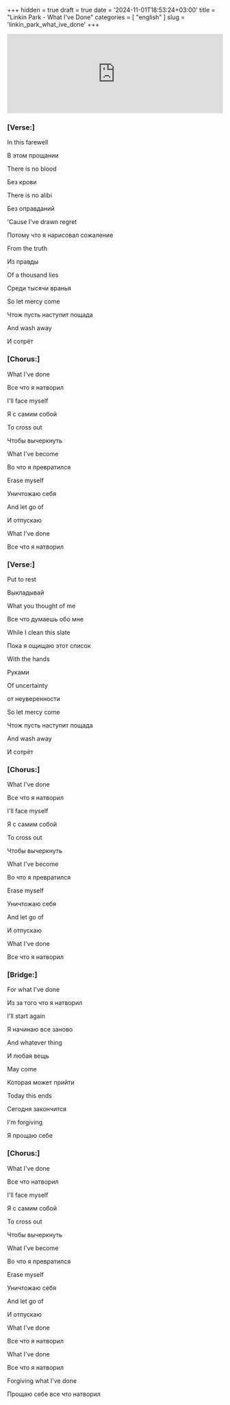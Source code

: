 +++
hidden = true
draft = true
date = '2024-11-01T18:53:24+03:00'
title = "Linkin Park - What I've Done"
categories = [ "english" ]
slug = 'linkin_park_what_ive_done'
+++

<p>
              <!-- Добавим песню -->
              <iframe
                frameborder="0"
                style="width: 100%; height: 185px"
                width="100%"
                height="100"
                src="https://music.yandex.ru/iframe/track/170252/154525"
              >
              </iframe>
            </p>
            <h3>[Verse:]</h3>
            <p>In this farewell</p>
            <p class="gray">В этом прощании</p>
            <p>There is no blood</p>
            <p class="gray">Без крови</p>
            <p>There is no alibi</p>
            <p class="gray">Без оправданий</p>
            <p>'Cause I've drawn regret</p>
            <p class="gray">Потому что я нарисовал сожаление</p>
            <p>From the truth</p>
            <p class="gray">Из правды</p>
            <p>Of a thousand lies</p>
            <p class="gray">Среди тысячи вранья</p>
            <p>So let mercy come</p>
            <p class="gray">Чтож пусть наступит пощада</p>
            <p>And wash away</p>
            <p class="gray">И сотрёт</p>
            <h3>[Chorus:]</h3>
            <p>What I've done</p>
            <p class="gray">Все что я натворил</p>
            <p>I'll face myself</p>
            <p class="gray">Я с самим собой</p>
            <p>To cross out</p>
            <p class="gray">Чтобы вычеркнуть</p>
            <p>What I've become</p>
            <p class="gray">Во что я превратился</p>
            <p>Erase myself</p>
            <p class="gray">Уничтожаю себя</p>
            <p>And let go of</p>
            <p class="gray">И отпускаю</p>
            <p>What I've done</p>
            <p class="gray">Все что я натворил</p>
            <h3>[Verse:]</h3>
            <p>Put to rest</p>
            <p class="gray">Выкладывай</p>
            <p>What you thought of me</p>
            <p class="gray">Все что думаешь обо мне</p>
            <p>While I clean this slate</p>
            <p class="gray">Пока я ощищаю этот список</p>
            <p>With the hands</p>
            <p class="gray">Руками</p>
            <p>Of uncertainty</p>
            <p class="gray">от неуверенности</p>
            <p>So let mercy come</p>
            <p class="gray">Чтож пусть наступит пощада</p>
            <p>And wash away</p>
            <p class="gray">И сотрёт</p>
            <h3>[Chorus:]</h3>
            <p>What I've done</p>
            <p class="gray">Все что я натворил</p>
            <p>I'll face myself</p>
            <p class="gray">Я с самим собой</p>
            <p>To cross out</p>
            <p class="gray">Чтобы вычеркнуть</p>
            <p>What I've become</p>
            <p class="gray">Во что я превратился</p>
            <p>Erase myself</p>
            <p class="gray">Уничтожаю себя</p>
            <p>And let go of</p>
            <p class="gray">И отпускаю</p>
            <p>What I've done</p>
            <p class="gray">Все что я натворил</p>
            <h3>[Bridge:]</h3>
            <p>For what I've done</p>
            <p class="gray">Из за того что я натворил</p>
            <p>I'll start again</p>
            <p class="gray">Я начинаю все заново</p>
            <p>And whatever thing</p>
            <p class="gray">И любая вещь</p>
            <p>May come</p>
            <p class="gray">Которая может прийти</p>
            <p>Today this ends</p>
            <p class="gray">Сегодня закончится</p>
            <p>I'm forgiving</p>
            <p class="gray">Я прощаю себе</p>
            <h3>[Chorus:]</h3>
            <p>What I've done</p>
            <p class="gray">Все что натворил</p>
            <p>I'll face myself</p>
            <p class="gray">Я с самим собой</p>
            <p>To cross out</p>
            <p class="gray">Чтобы вычеркнуть</p>
            <p>What I've become</p>
            <p class="gray">Во что я превратился</p>
            <p>Erase myself</p>
            <p class="gray">Уничтожаю себя</p>
            <p>And let go of</p>
            <p class="gray">И отпускаю</p>
            <p>What I've done</p>
            <p class="gray">Все что я натворил</p>
            <p>What I've done</p>
            <p class="gray">Все что я натворил</p>
            <p>Forgiving what I've done</p>
            <p class="gray">Прощаю себе все что натворил</p>